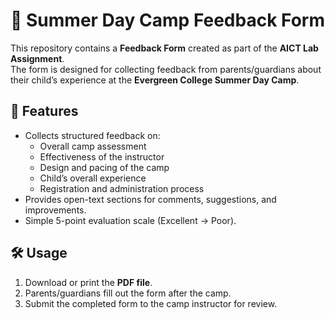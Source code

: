 # 📄 Summer Day Camp Feedback Form  

This repository contains a **Feedback Form** created as part of the **AICT Lab Assignment**.  
The form is designed for collecting feedback from parents/guardians about their child’s experience at the **Evergreen College Summer Day Camp**.  

## 📌 Features  
- Collects structured feedback on:  
  - Overall camp assessment  
  - Effectiveness of the instructor  
  - Design and pacing of the camp  
  - Child’s overall experience  
  - Registration and administration process  
- Provides open-text sections for comments, suggestions, and improvements.  
- Simple 5-point evaluation scale (Excellent → Poor).  

## 🛠 Usage  
1. Download or print the **PDF file**.  
2. Parents/guardians fill out the form after the camp.  
3. Submit the completed form to the camp instructor for review.  


